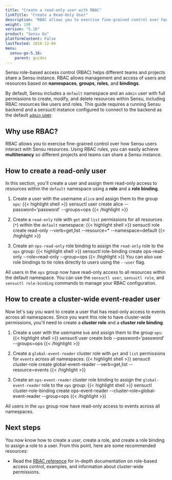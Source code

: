 ```yaml
---
title: "Create a read-only user with RBAC"
linkTitle: "Create a Read-Only User"
description: "RBAC allows you to exercise fine-grained control over how Sensu users interact with Sensu resources. Using RBAC rules, you can easily achieve multitenancy so different projects and teams can share a Sensu instance. Read the guide to get started creating users with Sensu RBAC."
weight: 190
version: "5.16"
product: "Sensu Go"
platformContent: False
lastTested: 2018-12-04
menu: 
  sensu-go-5.16:
    parent: guides
---
```


Sensu role-based access control (RBAC) helps different teams and projects share a Sensu instance.
RBAC allows management and access of users and resources based on **namespaces**, **groups**, **roles**, and **bindings**.

By default, Sensu includes a `default` namespace and an `admin` user with full permissions to create, modify, and delete resources within Sensu, including RBAC resources like users and roles.
This guide requires a running Sensu backend and a sensuctl instance configured to connect to the backend as the default [`admin` user][2].

## Why use RBAC?
RBAC allows you to exercise fine-grained control over how Sensu users interact 
with Sensu resources. Using RBAC rules, you can easily achieve **multitenancy** 
so different projects and teams can share a Sensu instance. 

## How to create a read-only user
In this section, you'll create a user and assign them read-only access to resources within the `default` namespace using a **role** and a **role binding**.

1. Create a user with the username `alice` and assign them to the group `ops`:
{{< highlight shell >}}
sensuctl user create alice --password='password' --groups=ops
{{< /highlight >}}

2. Create a `read-only` role with `get` and `list` permissions for all resources (`*`) within the `default` namespace:
{{< highlight shell >}}
sensuctl role create read-only --verb=get,list --resource=* --namespace=default
{{< /highlight >}}

3. Create an `ops-read-only` role binding to assign the `read-only` role to the `ops` group:
{{< highlight shell >}}
sensuctl role-binding create ops-read-only --role=read-only --group=ops
{{< /highlight >}}
You can also use role bindings to tie roles directly to users using the `--user` flag.

All users in the `ops` group now have read-only access to all resources within the default namespace.
You can use the `sensuctl user`, `sensuctl role`, and `sensuctl role-binding` commands to manage your RBAC configuration.

## How to create a cluster-wide event-reader user
Now let's say you want to create a user that has read-only access to events across all namespaces.
Since you want this role to have cluster-wide permissions, you'll need to create a **cluster role** and a **cluster role binding**.

1. Create a user with the username `bob` and assign them to the group `ops`:
{{< highlight shell >}}
sensuctl user create bob --password='password' --groups=ops
{{< /highlight >}}

2. Create a `global-event-reader` cluster role with `get` and `list` permissions for `events` across all namespaces:
{{< highlight shell >}}
sensuctl cluster-role create global-event-reader --verb=get,list --resource=events
{{< /highlight >}}

3. Create an `ops-event-reader` cluster role binding to assign the `global-event-reader` role to the `ops` group:
{{< highlight shell >}}
sensuctl cluster-role-binding create ops-event-reader --cluster-role=global-event-reader --group=ops
{{< /highlight >}}

All users in the `ops` group now have read-only access to events across all namespaces.

## Next steps

You now know how to create a user, create a role, and create a role binding to assign a role to a user. From this point, here are some recommended resources:

* Read the [RBAC reference][1] for in-depth documentation on role-based access control, examples, and information about cluster-wide permissions.

[1]: ../../reference/rbac
[2]: ../../reference/rbac#default-user
